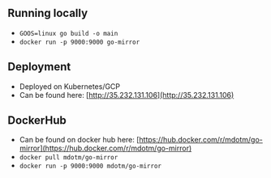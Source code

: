 ## Running locally
- `GOOS=linux go build -o main`
- `docker run -p 9000:9000 go-mirror`

## Deployment
- Deployed on Kubernetes/GCP
- Can be found here: [http://35.232.131.106](http://35.232.131.106)

## DockerHub
- Can be found on docker hub here: [https://hub.docker.com/r/mdotm/go-mirror](https://hub.docker.com/r/mdotm/go-mirror)
- `docker pull mdotm/go-mirror`
- `docker run -p 9000:9000 mdotm/go-mirror`
